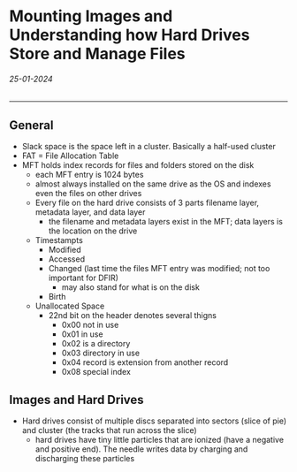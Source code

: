 # Mounting Images and Understanding how Hard Drives Store and Manage Files
###### 25-01-2024
---
## General
- Slack space is the space left in a cluster. Basically a half-used cluster
- FAT = File Allocation Table
- MFT holds index records for files and folders stored on the disk
	- each MFT entry is 1024 bytes
	- almost always installed on the same drive as the OS and indexes even the files on other drives
	- Every file on the hard drive consists of 3 parts filename layer, metadata layer, and data layer
		- the filename and metadata layers exist in the MFT; data layers is the location on the drive
	- Timestampts
		- Modified
		- Accessed
		- Changed (last time the files MFT entry was modified; not too important for DFIR)
			- may also stand for what is on the disk
		- Birth
	- Unallocated Space
		- 22nd bit on the header denotes several thigns
			- 0x00 not in use
			- 0x01 in use
			- 0x02 is a directory
			- 0x03 directory in use
			- 0x04 record is extension from another record
			- 0x08 special index
## Images and Hard Drives
- Hard drives consist of multiple discs separated into sectors (slice of pie) and cluster (the tracks that run across the slice)
	- hard drives have tiny little particles that are ionized (have a negative and positive end). The needle writes data by charging and discharging these particles

